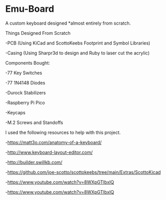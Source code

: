 # Emu-Board
A custom keyboard designed *almost entirely from scratch.

Things Designed From Scratch

  -PCB (Using KiCad and ScottoKeebs Footprint and Symbol Libraries)

  -Casing (Using Sharpr3d to design and Ruby to laser cut the acrylic)

Components Bought:

  -77 Key Switches 

  -77 1N4148 Diodes

  -Durock Stabilizers

  -Raspberry Pi Pico

  -Keycaps

  -M.2 Screws and Standoffs

I used the following resources to help with this project.

  -https://matt3o.com/anatomy-of-a-keyboard/

  -http://www.keyboard-layout-editor.com/

  -http://builder.swillkb.com/

  -https://github.com/joe-scotto/scottokeebs/tree/main/Extras/ScottoKicad

  -https://www.youtube.com/watch?v=8WXpGTIbxlQ

  -https://www.youtube.com/watch?v=8WXpGTIbxlQ
